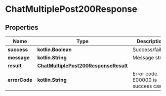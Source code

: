 
# ChatMultiplePost200Response

## Properties
Name | Type | Description | Notes
------------ | ------------- | ------------- | -------------
**success** | **kotlin.Boolean** | Success/failure |  [optional]
**message** | **kotlin.String** | Message string |  [optional]
**result** | [**ChatMultiplePost200ResponseResult**](ChatMultiplePost200ResponseResult.md) |  |  [optional]
**errorCode** | **kotlin.String** | Error code. E00000 is success case |  [optional]



